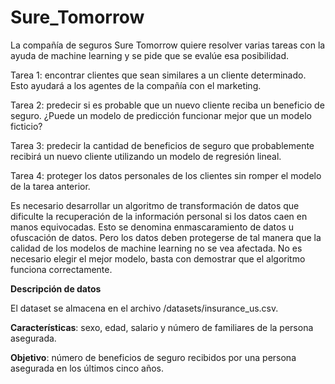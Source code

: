 # Sure_Tomorrow
La compañía de seguros Sure Tomorrow quiere resolver varias tareas con la ayuda de machine learning y se pide que se evalúe esa posibilidad.

Tarea 1: encontrar clientes que sean similares a un cliente determinado. Esto ayudará a los agentes de la compañía con el marketing.

Tarea 2: predecir si es probable que un nuevo cliente reciba un beneficio de seguro. ¿Puede un modelo de predicción funcionar mejor que un modelo ficticio?

Tarea 3: predecir la cantidad de beneficios de seguro que probablemente recibirá un nuevo cliente utilizando un modelo de regresión lineal.

Tarea 4: proteger los datos personales de los clientes sin romper el modelo de la tarea anterior.

Es necesario desarrollar un algoritmo de transformación de datos que dificulte la recuperación de la información personal si los datos caen en manos equivocadas. Esto se denomina enmascaramiento de datos u ofuscación de datos. Pero los datos deben protegerse de tal manera que la calidad de los modelos de machine learning no se vea afectada. No es necesario elegir el mejor modelo, basta con demostrar que el algoritmo funciona correctamente.



**Descripción de datos**

El dataset se almacena en el archivo /datasets/insurance_us.csv.

**Características**: sexo, edad, salario y número de familiares de la persona asegurada.

**Objetivo**: número de beneficios de seguro recibidos por una persona asegurada en los últimos cinco años.
